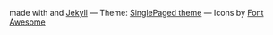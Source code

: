 made with <i class="fa fa-heart"></i> and [Jekyll](http://jekyllrb.com)
&mdash;
Theme: [SinglePaged theme](https://github.com/t413/SinglePaged)
&mdash;
Icons by [Font Awesome](http://fortawesome.github.io/Font-Awesome/)